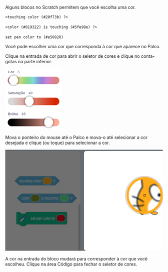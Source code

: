 Alguns blocos no Scratch permitem que você escolha uma cor.

```blocks3
<touching color (#20f73b) ?>

<color (#819322) is touching (#5fe98e) ?>

set pen color to (#e50820)
```

Você pode escolher uma cor que corresponda à cor que aparece no Palco.

Clique na entrada de cor para abrir o seletor de cores e clique no conta-gotas na parte inferior.

![](images/eye-dropper-tool.png)

Mova o ponteiro do mouse até o Palco e mova-o até selecionar a cor desejada e clique (ou toque) para selecionar a cor.

![](images/eye-dropper-stage.png)

A cor na entrada do bloco mudará para corresponder à cor que você escolheu. Clique na área Código para fechar o seletor de cores.

